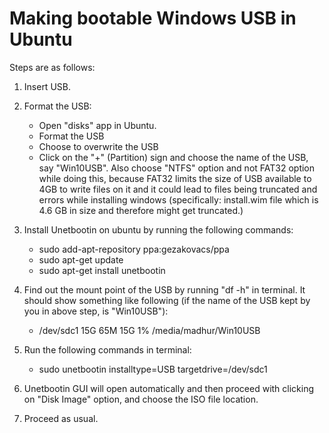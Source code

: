 # Making bootable Windows USB in Ubuntu

Steps are as follows:

1. Insert USB.

2. Format the USB:
   - Open "disks" app in Ubuntu.
   - Format the USB
   - Choose to overwrite the USB
   - Click on the "+" (Partition) sign and choose the name of the USB, say "Win10USB". Also choose "NTFS" option and not FAT32 option while doing this, because FAT32 limits the size of USB available to 4GB to write files on it and it could lead to files being truncated and errors while installing windows (specifically: install.wim file which is 4.6 GB in size and therefore might get truncated.)

3. Install Unetbootin on ubuntu by running the following commands:
   - sudo add-apt-repository ppa:gezakovacs/ppa
   - sudo apt-get update
   - sudo apt-get install unetbootin

4. Find out the mount point of the USB by running "df -h" in terminal. It should show something like following (if the name of the USB kept by you in above step, is "Win10USB"):
   - /dev/sdc1        15G   65M   15G   1% /media/madhur/Win10USB

5. Run the following commands in terminal:
   - sudo unetbootin installtype=USB targetdrive=/dev/sdc1

6. Unetbootin GUI will open automatically and then proceed with clicking on "Disk Image" option, and choose the ISO file location.

7. Proceed as usual.

